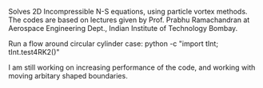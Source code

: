 Solves 2D Incompressible N-S equations, using particle vortex methods. The codes are based on lectures given by Prof. Prabhu Ramachandran at Aerospace Engineering Dept., Indian Institute of Technology Bombay.

Run a flow around circular cylinder case:
python -c "import tInt; tInt.test4RK2()" 

I am still working on increasing performance of the code, and working with moving arbitary shaped boundaries.
